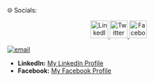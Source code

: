 🌐 Socials:<br>

<p align="center">
  <a href="https://www.linkedin.com/in/rashmika-naveen-9b21b32b1?utm_source=share&utm_campaign=share_via&utm_content=profile&utm_medium=android_app">
    <img src="https://example.com/linkedin.png" alt="LinkedIn" width="40" height="40"/>
  </a>
  <a href="rashmikay.22@cse.mrt.ac.lk">
    <img src="https://example.com/twitter.png" alt="Twitter" width="40" height="40"/>
  </a>
  <a href="https://web.facebook.com/rashmika.naveen">
    <img src="![email](https://github.com/user-attachments/assets/930c9ad4-a9fa-499e-9867-af928c2539ff)
" alt="Facebook" width="40" height="40"/>
  </a>
</p>

[![email](https://github.com/user-attachments/assets/930c9ad4-a9fa-499e-9867-af928c2539ff)](rashmikay.22@cse.mrt.ac.lk)
- **LinkedIn:** [My LinkedIn Profile](https://www.linkedin.com/in/rashmika-naveen-9b21b32b1?utm_source=share&utm_campaign=share_via&utm_content=profile&utm_medium=android_app)
- **Facebook:** [My Facebook Profile](https://web.facebook.com/rashmika.naveen)
<!--- 🌱 I’m currently learning CSE at the University of Moratuwa...
 💞️ I’m looking to collaborae on ...
- 📫 How to reach me ...--->

<!---
rashmikanaveen/rashmikanaveen is a ✨ special ✨ repository because its `README.md` (this file) appears on your GitHub profile.
You can click the Preview link to take a look at your changes.
--->
